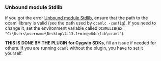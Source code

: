 ### Unbound module Stdlib

if you got the error [Unbound module Stdlib](https://discuss.ocaml.org/t/unbound-module-stdllib/5133), ensure that the path to the ocaml library is valid (see the path used by `ocamlc -config`). If you need to change it, set the environment variable called `OCAMLLIB`(ex: `"C:\Users\username\Desktop\4.13.1+mingw64c\lib\ocaml"`).

**THIS IS DONE BY THE PLUGIN for Cygwin SDKs**, fill an issue if needed for others. If you are running `ocaml` without the plugin, you have to set it yourself.
